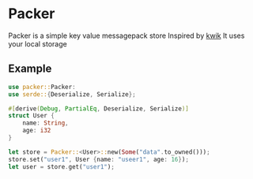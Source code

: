 # Packer

Packer is a simple key value messagepack store
Inspired by [kwik](https://deno.land/x/kwik/)
It uses your local storage

## Example

```rs
use packer::Packer:
use serde::{Deserialize, Serialize};

#[derive(Debug, PartialEq, Deserialize, Serialize)]
struct User {
    name: String,
    age: i32
}

let store = Packer::<User>::new(Some("data".to_owned()));
store.set("user1", User {name: "useer1", age: 16});
let user = store.get("user1");
```
